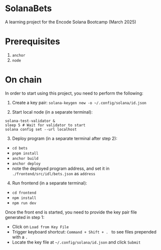 # SolanaBets
A learning project for the Encode Solana Bootcamp (March 2025)

# Prerequisites

1. `anchor`
2. `node`

# On chain

In order to start using this project, you need to perform the following:

1) Create a key pair: `solana-keygen new -o ~/.config/solana/id.json`

2) Start local node (in a separate terminal): 
```
solana-test-validator & 
sleep 5 # Wait for validator to start
solana config set --url localhost
```

3) Deploy program (in a separate terminal after step 2):

- `cd bets`
- `pnpm install`
- `anchor build`
- `anchor deploy`
- note the deployed program address, and set it in `./frontend/src/idl/bets.json` as `address`

4) Run frontend (in a separate terminal):

- `cd frontend`
- `npm install`
- `npm run dev`


Once the front end is started, you need to provide the key pair file generated in step 1:
- Click on `Load from Key File`
- Trigger keyboard shortcut: `Command + Shift + . ` to see files prepended with a `.`
- Locate the key file at `~/.config/solana/id.json` and click `Submit`
